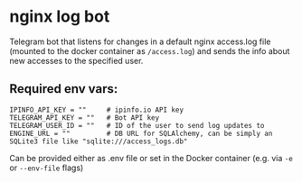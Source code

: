 # nginx log bot

Telegram bot that listens for changes in a default nginx access.log file
(mounted to the docker container as `/access.log`)
and sends the info about new accesses to the specified user.

## Required env vars:

    IPINFO_API_KEY = ""     # ipinfo.io API key 
    TELEGRAM_API_KEY = ""   # Bot API key
    TELEGRAM_USER_ID = ""   # ID of the user to send log updates to
    ENGINE_URL = ""         # DB URL for SQLAlchemy, can be simply an SQLite3 file like "sqlite:///access_logs.db"

Can be provided either as .env file or set in the Docker container 
(e.g. via `-e` or `--env-file` flags)
